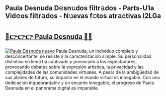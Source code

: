 ## Paula Desnuda D𝚎sn𝚞dos filtr𝚊dos - Parts-U1a Vid𝚎os filtr𝚊dos - N𝚞evas f𝚘tos atr𝚊ctivas I2LGa

# <h2><a href="http://mb980ok.tromn.icu/?c=Paula+Desnuda">🔗👉👉👉 Paula Desnuda 🔗🔗</a></h2>

[![Paula Desnuda nuevo](https://i.imgur.com/pEAQMta.gif)](http://mb980ok.tromn.icu/?c=Paula+Desnuda)
Paula Desnuda, un individuo complejo y desconcertante, se resiste a la caracterización simple. Su personalidad distintiva en línea ha cautivado y provocado a los espectadores, provocando debates sobre la expresión artística, la privacidad y las complejidades de las comunidades virtuales. A pesar de la ambigüedad de sus planes de futuro, su impacto en el mundo virtual es innegable. Con una dedicación inquebrantable y un encanto innegable, el progreso de Paula Desnuda en el panorama digital es imparable.
